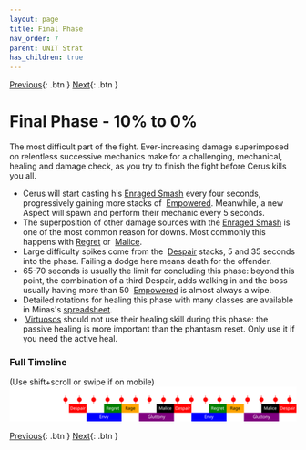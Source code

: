 ```yaml
---
layout: page
title: Final Phase
nav_order: 7
parent: UNIT Strat
has_children: true
---
```


[Previous](phasing/seq7.html){: .btn } [Next](phase4/seq1.html){: .btn }

# Final Phase - 10% to 0%

The most difficult part of the fight. Ever-increasing damage superimposed on relentless successive mechanics make for a challenging, mechanical, healing and damage check, as you try to finish the fight before Cerus kills you all.

- Cerus will start casting his [Enraged Smash] every four seconds, progressively gaining more stacks of <img class="inline empowered"> [Empowered]. Meanwhile, a new Aspect will spawn and perform their mechanic every 5 seconds.
- The superposition of other damage sources with the [Enraged Smash] is one of the most common reason for downs. Most commonly this happens with [Regret] or <img class="inline empowered_add"> [Malice].
- Large difficulty spikes come from the <img class="inline empowered_add"> [Despair] stacks, 5 and 35 seconds into the phase. Failing a dodge here means death for the offender.
- 65-70 seconds is usually the limit for concluding this phase: beyond this point, the combination of a third Despair, adds walking in and the boss usually having more than 50 <img class="inline empowered"> [Empowered] is almost always a wipe.
- Detailed rotations for healing this phase with many classes are available in Minas's [spreadsheet](https://www.google.com/url?q=https://docs.google.com/spreadsheets/d/1DLKL0aOoxAxW7RoQwaEpQCWjzMpPoqugMgocI53ARGM/edit%23gid%3D316003762&sa=D&source=editors&ust=1720029091297141&usg=AOvVaw06F124pJ6zsN9mc72J2zzb).
- <img class="inline virtuoso"> [Virtuosos](https://wiki.guildwars2.com/wiki/Virtuoso) should not use their healing skill during this phase: the passive healing is more important than the phantasm reset. Only use it if you need the active heal.

### Full Timeline
<div class="smalltext">(Use shift+scroll or swipe if on mobile)</div>
<div class="timeline-display">
  <img class="timeline-img" src="../timelines/images/phase4/full.svg">
</div>

[Previous](phasing/seq7.html){: .btn } [Next](phase4/seq1.html){: .btn }

[Enraged Smash]: ../mechanics/other/smash.html
[Regret]: ../mechanics/aspects/regret.html
[Gluttony]: ../mechanics/aspects/gluttony.html
[Malice]: ../mechanics/aspects/malice.html
[Despair]: ../mechanics/aspects/despair.html
[Empowered]: https://wiki.guildwars2.com/wiki/Empowered_(Cerus)
